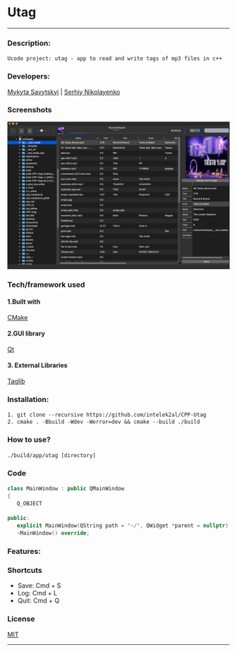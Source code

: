 # Utag
___

 ### Description:
    Ucode project: utag - app to read and write tags of mp3 files in c++ 
 ### Developers:
 [Mykyta Savytskyi](https://github.com/intelek2al) | 
 [Serhiy Nikolayenko](https://github.com/N-911)
 

### Screenshots 
 ![utag main](/app/resources/main_utag.png)

### Tech/framework used

#### 1.Built with

 [CMake](https://cmake.org)

#### 2.GUI library

 [Qt](https://www.qt.io)

#### 3. External Libraries

 [Taglib](https://taglib.org)
   
 ### Installation:
    1. git clone --recursive https://github.com/intelek2al/CPP-Utag
    2. cmake . -Bbuild -Wdev -Werror=dev && cmake --build ./build
 
 ### How to use?
    ./build/app/utag [directory]
 
 ### Code
 
 ```c++
class MainWindow : public QMainWindow
{
    Q_OBJECT

public:
    explicit MainWindow(QString path = "~/", QWidget *parent = nullptr);
    ~MainWindow() override;

 ```
### Features:


### Shortcuts
* Save: Cmd + S
* Log:  Cmd + L
* Quit: Cmd + Q

### License
[MIT](https://choosealicense.com/licenses/mit/)

---

